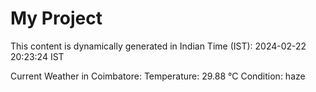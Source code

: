 # My Project

This content is dynamically generated in Indian Time (IST): 2024-02-22 20:23:24 IST


Current Weather in Coimbatore:
Temperature: 29.88 °C
Condition: haze
